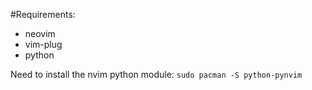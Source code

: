 
#Requirements:

- neovim
- vim-plug
- python

Need to install the nvim python module:
`sudo pacman -S python-pynvim`
